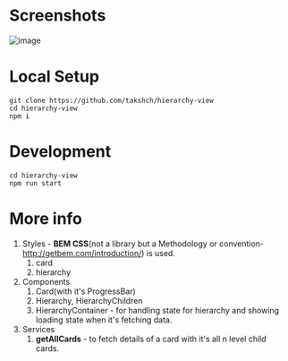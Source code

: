 # Screenshots
![image](https://user-images.githubusercontent.com/26649558/133883281-418d3229-f9e9-465c-88c4-4e8f6c5d3ac7.png)

# Local Setup 

```
git clone https://github.com/takshch/hierarchy-view
cd hierarchy-view
npm i 
```

# Development

```
cd hierarchy-view
npm run start
```

# More info
1. Styles - **BEM CSS**(not a library but a Methodology or convention- http://getbem.com/introduction/) is used.
    1. card
    2. hierarchy
2. Components
    1. Card(with it's ProgressBar)
    2. Hierarchy, HierarchyChildren
    3. HierarchyContainer - for handling state for hierarchy and showing loading state when it's fetching data.
3. Services
    1. **getAllCards** - to fetch details of a card with it's all n level child cards.

